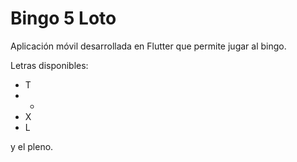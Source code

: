 # Bingo 5 Loto

Aplicación móvil desarrollada en Flutter que permite jugar al bingo.

Letras disponibles:

- T
- -
- X
- L

y el pleno.
